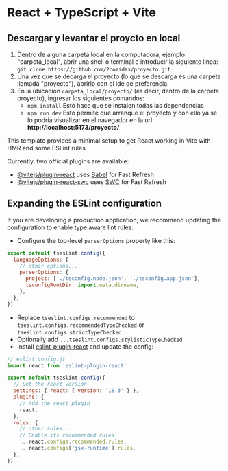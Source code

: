 # React + TypeScript + Vite

## Descargar y levantar el proycto en local
1. Dentro de alguna carpeta local en la computadora, ejemplo "carpeta_local", abrir una shell o terminal e introducir la siguiente linea: `git clone https://github.com/2comidas/proyecto.git`
2. Una vez que se decarga el proyecto (lo que se descarga es una carpeta llamada "proyecto"), abrirlo con el ide de preferencia.
3. En la ubicacion `carpeta_local/proyecto/` (es decir, dentro de la carpeta proyecto), ingresar los siguientes comandos:
   - `npm install` Esto hace que se instalen todas las dependencias
   - `npm run dev` Esto permite que arranque el proyecto y con ello ya se lo podría visualizar en el navegador en la url **http://localhost:5173/proyecto/**

This template provides a minimal setup to get React working in Vite with HMR and some ESLint rules.

Currently, two official plugins are available:

- [@vitejs/plugin-react](https://github.com/vitejs/vite-plugin-react/blob/main/packages/plugin-react/README.md) uses [Babel](https://babeljs.io/) for Fast Refresh
- [@vitejs/plugin-react-swc](https://github.com/vitejs/vite-plugin-react-swc) uses [SWC](https://swc.rs/) for Fast Refresh

## Expanding the ESLint configuration

If you are developing a production application, we recommend updating the configuration to enable type aware lint rules:

- Configure the top-level `parserOptions` property like this:

```js
export default tseslint.config({
  languageOptions: {
    // other options...
    parserOptions: {
      project: ['./tsconfig.node.json', './tsconfig.app.json'],
      tsconfigRootDir: import.meta.dirname,
    },
  },
})
```

- Replace `tseslint.configs.recommended` to `tseslint.configs.recommendedTypeChecked` or `tseslint.configs.strictTypeChecked`
- Optionally add `...tseslint.configs.stylisticTypeChecked`
- Install [eslint-plugin-react](https://github.com/jsx-eslint/eslint-plugin-react) and update the config:

```js
// eslint.config.js
import react from 'eslint-plugin-react'

export default tseslint.config({
  // Set the react version
  settings: { react: { version: '18.3' } },
  plugins: {
    // Add the react plugin
    react,
  },
  rules: {
    // other rules...
    // Enable its recommended rules
    ...react.configs.recommended.rules,
    ...react.configs['jsx-runtime'].rules,
  },
})
```
